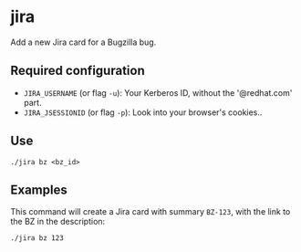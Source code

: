 # jira

Add a new Jira card for a Bugzilla bug.

## Required configuration

* `JIRA_USERNAME`   (or flag `-u`): Your Kerberos ID, without the '@redhat.com' part.
* `JIRA_JSESSIONID` (or flag `-p`): Look into your browser's cookies..


## Use
```
./jira bz <bz_id>
```

## Examples

This command will create a Jira card with summary `BZ-123`, with the link to the BZ in the description:

```
./jira bz 123
```


